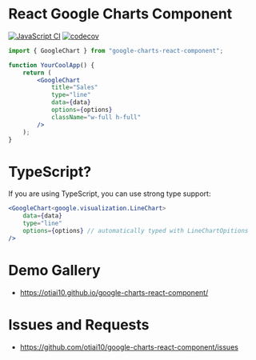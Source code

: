 # React Google Charts Component

[![JavaScript CI](https://github.com/otiai10/react-google-charts/actions/workflows/javascript-ci.yaml/badge.svg)](https://github.com/otiai10/react-google-charts/actions/workflows/javascript-ci.yaml)
[![codecov](https://codecov.io/gh/otiai10/google-charts-react-component/graph/badge.svg?token=nBrEIJDlWs)](https://codecov.io/gh/otiai10/google-charts-react-component)

```jsx
import { GoogleChart } from "google-charts-react-component";

function YourCoolApp() {
    return (
        <GoogleChart
            title="Sales"
            type="line"
            data={data}
            options={options}
            className="w-full h-full"
        />
    );
}
```

# TypeScript?

If you are using TypeScript, you can use strong type support:

```jsx
<GoogleChart<google.visualization.LineChart>
    data={data}
    type="line"
    options={options} // automatically typed with LineChartOpitions
/>
```

# Demo Gallery

* https://otiai10.github.io/google-charts-react-component/

# Issues and Requests

* https://github.com/otiai10/google-charts-react-component/issues
